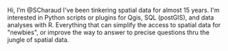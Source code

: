Hi, I’m @SCharaud
I've been tinkering spatial data for almost 15 years.
I'm interested in Python scripts or plugins for Qgis, SQL (postGIS), and data analyses with R. Everything that can simplify the access to spatial data for "newbies", or improve the way to answer to precise questions thru the jungle of spatial data.     

<!---
SCharaud/SCharaud is a ✨ special ✨ repository because its `README.md` (this file) appears on your GitHub profile.
You can click the Preview link to take a look at your changes.
--->
